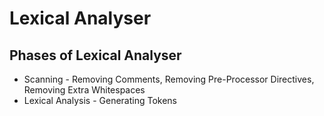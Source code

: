 # Lexical Analyser

## Phases of Lexical Analyser
* Scanning - Removing Comments, Removing Pre-Processor Directives, Removing Extra Whitespaces
* Lexical Analysis - Generating Tokens



